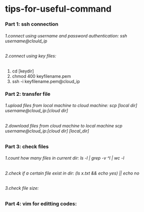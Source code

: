 # tips-for-useful-command
### Part 1: ssh connection
###### 1.connect using username and password authentication: ssh username@clould_ip
###### 2.connect using key files:
1.  cd [keydir]
2.  chmod 400 keyfilename.pem
3.  ssh -i keyfilename.pem@cloud_ip
### Part 2: transfer file
###### 1.upload files from local machine to cloud machine: scp [local dir] username@cloud_ip:[cloud dir]
###### 2.download files from cloud machine to local machine scp username@cloud_ip:[cloud dir] [local_dir]
### Part 3: check files
###### 1.count how many files in current dir: ls -l | grep -v ^l | wc -l
###### 2.check if a certain file exist in dir: (ls x.txt && echo yes) || echo no
###### 3.check file size: 
### Part 4: vim for editting codes:
